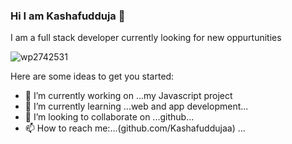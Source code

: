 ### Hi I am Kashafudduja 👋
I am a full stack developer currently looking for new oppurtunities 

![wp2742531](https://user-images.githubusercontent.com/99113718/162574524-2f0722c9-b502-4830-8671-69b816894d5e.png)


Here are some ideas to get you started:

- 🔭 I’m currently working on ...my Javascript project
- 🌱 I’m currently learning ...web and app development...
- 👯 I’m looking to collaborate on ...github...
- 📫 How to reach me:...(github.com/Kashafuddujaa) ...



